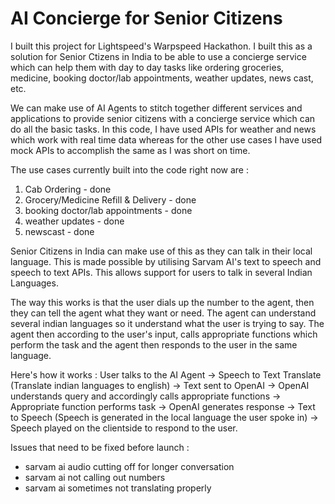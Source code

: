 # AI Concierge for Senior Citizens

I built this project for Lightspeed's Warpspeed Hackathon. I built this as a solution for Senior Ctizens in India to be able to use a concierge service which can help them with day to day tasks like ordering groceries, medicine, booking doctor/lab appointments, weather updates, news cast, etc. 

We can make use of AI Agents to stitch together different services and applications to provide senior citizens with a concierge service which can do all the basic tasks. In this code, I have used APIs for weather and news which work with real time data whereas for the other use cases I have used mock APIs to accomplish the same as I was short on time.

The use cases currently built into the code right now are : 
1. Cab Ordering - done
2. Grocery/Medicine Refill & Delivery - done
3. booking doctor/lab appointments - done
4. weather updates - done
5. newscast - done

Senior Citizens in India can make use of this as they can talk in their local language. This is made possible by utilising Sarvam AI's text to speech and speech to text APIs. This allows support for users to talk in several Indian Languages.

The way this works is that the user dials up the number to the agent, then they can tell the agent what they want or need. The agent can understand several indian languages so it understand what the user is trying to say. The agent then according to the user's input, calls appropriate functions which perform the task and the agent then responds to the user in the same language.

Here's how it works : 
User talks to the AI Agent -> Speech to Text Translate (Translate indian languages to english) -> Text sent to OpenAI -> OpenAI understands query and accordingly calls appropriate functions -> Appropriate function performs task -> OpenAI generates response -> Text to Speech (Speech is generated in the local language the user spoke in) -> Speech played on the clientside to respond to the user.

Issues that need to be fixed before launch : 
- sarvam ai audio cutting off for longer conversation
- sarvam ai not calling out numbers
- sarvam ai sometimes not translating properly